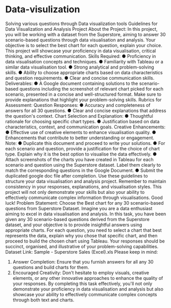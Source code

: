 # Data-visulization
Solving various questions through Data visualization tools
Guidelines for Data Visualization and Analysis Project
About the Project:
In this project, you will be working with a dataset from the Superstore, aiming to answer 30 scenario-based
questions through data visualisation and analysis. Your objective is to select the best chart for each question,
explain your choice. This project will showcase your proficiency in data visualisation, critical thinking, and
effective communication.
Skills Required:
● Proficiency in data visualisation concepts and techniques.
● Familiarity with Tableau or a similar data visualisation tool.
● Strong analytical and problem-solving skills.
● Ability to choose appropriate charts based on data characteristics and question requirements.
● Clear and concise communication skills.
Deliverables:
● A Google document containing solutions to the scenario-based questions including the screenshot of
relevant chart picked for each scenario, presented in a concise and well-structured format. Make sure to
provide explanations that highlight your problem-solving skills.
Rubrics for Assessment:
Question Responses:
● Accuracy and completeness of answers for all 30 questions.
● Clear and concise explanations that address the question's context.
Chart Selection and Explanation:
● Thoughtful rationale for choosing specific chart types.
● Justification based on data characteristics, context, and communication goals.
Creative Enhancements:
● Effective use of creative elements to enhance visualisation quality.
● Enhancements that contribute to better understanding or engagement.
Note:
● Duplicate this document and proceed to write your solutions.
● For each scenario and question, provide a justification for the choice of chart type. Explain why it is the
best option to visualise the data effectively.
● Attach screenshots of the charts you have created in Tableau for each scenario and question using the
Superstore dataset. Label them clearly to match the corresponding questions in the Google Document.
● Submit the duplicated google doc file after completion.
Use these guidelines to structure your data visualisation and analysis project. Remember to maintain consistency
in your responses, explanations, and visualisation styles. This project will not only demonstrate your skills but
also your ability to effectively communicate complex information through visualisations. Good luck!
Problem Statement: Choose the Best chart for any 30
scenario-based questions from Superstore Dataset.
Imagine you are a data enthusiast aiming to excel in data visualisation and analysis. In this task, you have been
given any 30 scenario-based questions derived from the Superstore dataset, and your objective is to provide
insightful answers using appropriate charts. For each question, you need to select a chart that best represents the
data, explain why you chose that specific chart, and then proceed to build the chosen chart using Tableau.
Your responses should be succinct, organised, and illustrative of your problem-solving capabilities.
Dataset Link: Sample - Superstore Sales (Excel).xls
Please keep in mind:
1. Answer Completion: Ensure that you furnish answers for all any 30 questions and build charts for
them.
2. Encouraged Creativity: Don't hesitate to employ visuals, creative elements, or any other innovative
approaches to enhance the quality of your responses.
By completing this task effectively, you'll not only demonstrate your proficiency in data visualisation and
analysis but also showcase your ability to effectively communicate complex concepts through both text and
charts.
